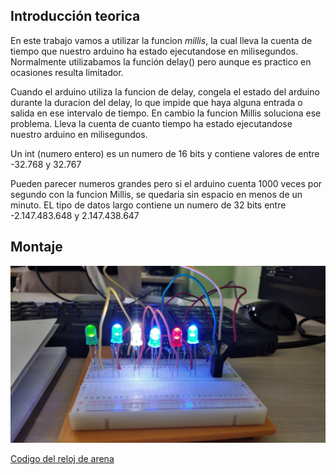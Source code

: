 ## Introducción teorica

En este trabajo vamos a utilizar la funcion *millis*, la cual lleva la cuenta de tiempo que nuestro arduino ha estado ejecutandose en milisegundos. Normalmente utilizabamos la función delay() pero aunque es practico en ocasiones resulta limitador. 

Cuando el arduino utiliza la funcion de delay, congela el estado del arduino durante la duracion del delay, lo que impide que haya alguna entrada o salida en ese intervalo de tiempo. En cambio la funcion Millis soluciona ese problema. Lleva la cuenta de cuanto tiempo ha estado ejecutandose nuestro arduino en milisegundos. 

Un int (numero entero) es un numero de 16 bits y contiene valores de entre -32.768 y 32.767

Pueden parecer numeros grandes pero si el arduino cuenta 1000 veces por segundo con la funcion Millis, se quedaria sin espacio en menos de un minuto. EL tipo de datos largo contiene un numero de 32 bits entre -2.147.483.648 y 2.147.438.647

## Montaje

![kkkk](https://github.com/Mikeey666/1er-trimestre/blob/main/IMG-20220112-WA0007.jpeg?raw=true)

[Codigo del reloj de arena](https://github.com/Mikeey666/ARDUINO/blob/3eb2dc0c1af7db11492f205b728cdef9d84d2e7a/reloj_de_arena_digital.ino)
